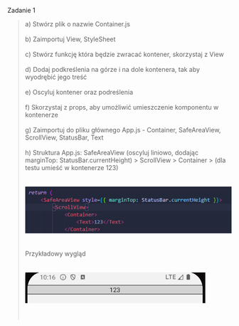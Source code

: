 Zadanie 1
> a) Stwórz plik o nazwie Container.js <br><br>
> b) Zaimportuj View, StyleSheet <br><br>
> c) Stwórz funkcję która będzie zwracać kontener, skorzystaj z View <br><br>
> d) Dodaj podkreślenia na górze i na dole kontenera, tak aby wyodrębić jego treść <br><br>
> e) Oscyluj kontener oraz podreślenia <br><br>
> f) Skorzystaj z props, aby umożliwić umieszczenie komponentu w kontenerze <br><br>
> g) Zaimportuj do pliku głównego App.js - Container, SafeAreaView, ScrollView, StatusBar, Text <br><br>
> h) Struktura  App.js: SafeAreaView (oscyluj liniowo, dodając marginTop: StatusBar.currentHeight) > ScrollView > Container > (dla testu umieść w kontenerze <Text>123</Text>) <br><br><br>
>![Struktura](img1.png) <br><br><br>
>Przykładowy wygląd <br><br><br>
>![Kontener](container.png) <br><br><br>


